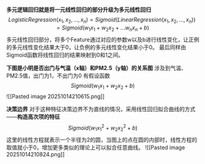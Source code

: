 **多元逻辑回归就是将一元线性回归的部分升级为多元线性回归**
$$LogisticRegression(x_1​,x_2​,...,x_n​)=Sigmoid(LinearRegression(x_1​,x_2​,...,x_n​))=Sigmoid(w_1​x_1​+w_2​x_2​+...w_n​x_n​+b)$$
多元线性回归部分，将多个Feature通过对应的参数w以及b进行线性变化，让正例的多元线性变化结果大于0，让负例的多元线性变化结果小于0。
最后同样由Sigmoid函数将线性回归的结果映射到0和1之间。

**下图是小明是否出门与气温（x轴）和PM2.5（y轴）的关系图**
涉及到气温、PM2.5值，出门为1，不出门为0
有假设函数$$Sigmoid(w_1​x_1​+w_2​x_2​+b)$$
![[Pasted image 20251014210615.png]]

**决策边界**
对于这种特征决策边界不为直线的情况，采用线性回归拟合曲线的方式——**构造高次项的特征**
$$Sigmoid(w_1​x_1^2​+w_2​x_2^2​+b)$$
这里的线性方程就表示一个半径为2的圆，当图上的点在圆的内部时，线性方程的取值就小于0，增加更多类似的理论上可以拟合任意曲线。
![[Pasted image 20251014210824.png]]




